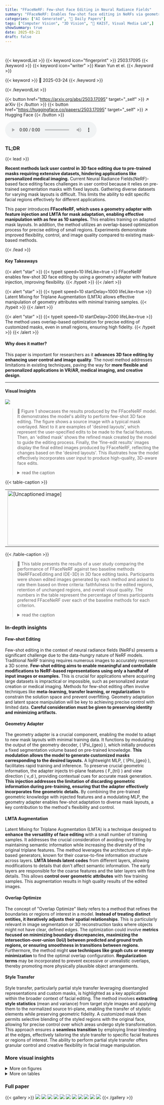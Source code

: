 ```yaml
---
title: "FFaceNeRF: Few-shot Face Editing in Neural Radiance Fields"
summary: "FFaceNeRF: Enables few-shot face editing in NeRFs via geometry adapter & latent mixing, enhancing control & quality with limited training data."
categories: ["AI Generated", "🤗 Daily Papers"]
tags: ["Computer Vision", "3D Vision", "🏢 KAIST, Visual Media Lab",]
showSummary: true
date: 2025-03-21
draft: false
---
```


<br>

{{< keywordList >}}
{{< keyword icon="fingerprint" >}} 2503.17095 {{< /keyword >}}
{{< keyword icon="writer" >}} Kwan Yun et el. {{< /keyword >}}
 
{{< keyword >}} 🤗 2025-03-24 {{< /keyword >}}
 
{{< /keywordList >}}

{{< button href="https://arxiv.org/abs/2503.17095" target="_self" >}}
↗ arXiv
{{< /button >}}
{{< button href="https://huggingface.co/papers/2503.17095" target="_self" >}}
↗ Hugging Face
{{< /button >}}



<audio controls>
    <source src="https://ai-paper-reviewer.com/2503.17095/podcast.wav" type="audio/wav">
    Your browser does not support the audio element.
</audio>


### TL;DR


{{< lead >}}

**Recent methods lack user control in 3D face editing due to pre-trained masks requiring extensive datasets, hindering applications like personalized medical imaging.** Current Neural Radiance Fields(NeRF)-based face editing faces challenges in user control because it relies on pre-trained segmentation masks with fixed layouts. Gathering diverse datasets for varying mask layouts is difficult. This limits the ability to edit specific facial regions effectively for different applications. 



This paper introduces **FFaceNeRF, which uses a geometry adapter with feature injection and LMTA for mask adaptation, enabling effective manipulation with as few as 10 samples.** This enables training on adapted mask layouts. In addition, the method utilizes an overlap-based optimization process for precise editing of small regions. Experiments demonstrate improved flexibility, control, and image quality compared to existing mask-based methods.

{{< /lead >}}


#### Key Takeaways

{{< alert "star" >}}
{{< typeit speed=10 lifeLike=true >}} FFaceNeRF enables few-shot 3D face editing by using a geometry adapter with feature injection, improving flexibility. {{< /typeit >}}
{{< /alert >}}

{{< alert "star" >}}
{{< typeit speed=10 startDelay=1000 lifeLike=true >}} Latent Mixing for Triplane Augmentation (LMTA) allows effective manipulation of geometry attributes with minimal training samples. {{< /typeit >}}
{{< /alert >}}

{{< alert "star" >}}
{{< typeit speed=10 startDelay=2000 lifeLike=true >}} The method uses overlap-based optimization for precise editing of customized masks, even in small regions, ensuring high fidelity. {{< /typeit >}}
{{< /alert >}}

#### Why does it matter?
This paper is important for researchers as it **advances 3D face editing by enhancing user control and image quality**. The novel method addresses limitations in existing techniques, paving the way for **more flexible and personalized applications in VR/AR, medical imaging, and creative design**.

------
#### Visual Insights



![](https://arxiv.org/html/2503.17095/extracted/6299363/figures/pretrain.png)

> 🔼 Figure 1 showcases the results produced by the FFaceNeRF model.  It demonstrates the model's ability to perform few-shot 3D face editing. The figure shows a source image with a typical mask overlayed.  Next to it are examples of 'desired layouts', which represent the user-specified edits to be made to the facial features. Then, an 'edited mask' shows the refined mask created by the model to guide the editing process. Finally, the 'fine-edit results' images display the final edited images produced by FFaceNeRF, reflecting the changes based on the 'desired layouts'. This illustrates how the model effectively incorporates user input to produce high-quality, 3D-aware face edits.
> <details>
> <summary>read the caption</summary>
> Figure 1: Results of FFaceNeRF. With few-shot training, our method can edit 3D-aware images from desired layouts.
> </details>





{{< table-caption >}}
<table class="ltx_tabular ltx_centering ltx_align_middle" id="id7.1">
<tbody class="ltx_tbody">
<tr class="ltx_tr" id="id7.1.1">
<td class="ltx_td ltx_align_center" id="id7.1.1.1">
<img alt="[Uncaptioned image]" class="ltx_graphics ltx_img_landscape" height="179" id="id7.1.1.1.g1" src="extracted/6299363/figures/new_teaser2.png" width="538"/>
</td>
</tr>
</tbody>
</table>{{< /table-caption >}}

> 🔼 This table presents the results of a user study comparing the performance of FFaceNeRF against two baseline methods (NeRFFaceEditing and IDE-3D) in 3D face editing tasks.  Participants were shown edited images generated by each method and asked to rate them based on three criteria: faithfulness to the edited regions, retention of unchanged regions, and overall visual quality. The numbers in the table represent the percentage of times participants preferred FFaceNeRF over each of the baseline methods for each criterion.
> <details>
> <summary>read the caption</summary>
> Table 1: Perceptual study results on face editing. The number indicates the percentage of selections for our methods over competitors.
> </details>





### In-depth insights


#### Few-shot Editing
Few-shot editing in the context of neural radiance fields (NeRFs) presents a significant challenge due to the data-hungry nature of NeRF models. Traditional NeRF training requires numerous images to accurately represent a 3D scene. **Few-shot editing aims to enable meaningful and controllable modifications to NeRF-based representations using only a handful of input images or examples.** This is crucial for applications where acquiring large datasets is impractical or impossible, such as personalized avatar creation or medical imaging. Methods for few-shot editing often involve techniques like **meta-learning, transfer learning, or regularization** to constrain the solution space and prevent overfitting. Geometry adaptation and latent space manipulation will be key to achieving precise control with limited data. **Careful consideration must be given to preserving identity and minimizing artifacts.**

#### Geometry Adapter
The geometry adapter is a crucial component, enabling the model to adapt to new mask layouts with minimal training data. It functions by modulating the output of the geometry decoder, \( \Psi_{geo} \), which initially produces a fixed segmentation volume based on pre-trained knowledge. **This modulation allows the model to generate customized masks corresponding to the desired layouts.** A lightweight MLP, \( \Phi_{geo} \), facilitates rapid training and inference. To preserve crucial geometric information, the adapter injects tri-plane features \( F_{tri} \) and view direction \( v_d \), providing contextual cues for accurate mask generation. **This injection addresses the limitation of discarding geometric information during pre-training, ensuring that the adapter effectively incorporates fine geometric details.** By combining the pre-trained geometric knowledge with injected features and a modulating MLP, the geometry adapter enables few-shot adaptation to diverse mask layouts, a key contribution to the method's flexibility and control.

#### LMTA Augmentation
Latent Mixing for Triplane Augmentation (LMTA) is a technique designed to **enhance the versatility of face editing** with a small number of training samples. It addresses the crucial consideration of avoiding overfitting by maintaining semantic information while increasing the diversity of the original triplane features. The method leverages the architecture of style-based generators, known for their coarse-to-fine information structure across layers. **LMTA blends latent codes** from different layers, allowing modifications to details that don't affect semantic information. The early layers are responsible for the coarse features and the later layers with fine details. This allows **control over geometric attributes** with few training samples. This augmentation results in high quality results of the edited images.

#### Overlap Optimize
The concept of "Overlap Optimize" likely refers to a method that refines the boundaries or regions of interest in a model. **Instead of treating distinct entities, it iteratively adjusts their spatial relationships**. This is particularly relevant in image segmentation or 3D reconstruction tasks where objects might not have clear, defined edges. The optimization could involve **metrics focused on minimizing boundary discrepancies, maximizing the intersection-over-union (IoU) between predicted and ground truth regions, or ensuring smoothness in transitions between regions**. Furthermore, the method might **use techniques like graph cuts or energy minimization** to find the optimal overlap configuration. **Regularization terms** may be incorporated to prevent excessive or unrealistic overlaps, thereby promoting more physically plausible object arrangements.

#### Style Transfer
Style transfer, particularly partial style transfer leveraging disentangled representations and custom masks, is highlighted as a key application within the broader context of facial editing. The method involves **extracting style statistics** (mean and variance) from target style images and applying them to the normalized source tri-plane, enabling the transfer of stylistic elements while preserving geometric fidelity. A customized mask then permits selective blending of the styled regions with the original face, allowing for precise control over which areas undergo style transformation. This approach ensures a **seamless transition** by employing linear blending at the edges, effectively tailoring the style transfer to specific facial features or regions of interest. The ability to perform partial style transfer offers granular control and creative flexibility in facial image manipulation. 


### More visual insights

<details>
<summary>More on figures
</summary>


![](https://arxiv.org/html/2503.17095/extracted/6299363/figures/overview_pfnerf.png)

> 🔼 This figure illustrates the pretraining phase of the FFaceNeRF model. It details how the model leverages the EG3D and NeRFFaceEditing architectures to achieve disentangled representations of face appearance and geometry.  The process begins with an appearance decoder (Ψapp) generating a face volume from a latent code. This face volume is then rendered into an image. Simultaneously, a geometry decoder (Ψgeo) using a pre-trained segmentation network processes a normalized tri-plane feature (F'tri) to output a corresponding segmentation mask volume.  The combination of these two networks allows for the generation of a face image and its associated segmentation mask.  Importantly, the method allows adaptation of the geometry decoder to work with customized segmentation mask layouts rather than being limited to fixed layouts.
> <details>
> <summary>read the caption</summary>
> Figure 2: Pretraining stage of FFaceNeRF following EG3D [4] and NeRFFaceEditing [18] for disentangled representation.
> </details>



![](https://arxiv.org/html/2503.17095/extracted/6299363/figures/4_05_pfnerf_data.jpg)

> 🔼 Figure 3 illustrates the architecture of FFaceNeRF, focusing on the geometry adapter (Φgeo).  The adapter receives the concatenated inputs of the normalized tri-plane feature (F'tri), view direction (vd), and outputs from the geometry decoder (Ψgeo), which include segmentation labels (Seg) and density (σ).  The density (σ) is directly used from the Ψgeo output without additional training of Φgeo. Notably, the Latent Mixing for Triplane Augmentation (LMTA) is applied during the training of Φgeo to enhance the model's adaptability to varied segmentation masks.
> <details>
> <summary>read the caption</summary>
> Figure 3: Overview of FFaceNeRF. LMTA is conducted during the training of Φg⁢e⁢osubscriptΦ𝑔𝑒𝑜\Phi_{geo}roman_Φ start_POSTSUBSCRIPT italic_g italic_e italic_o end_POSTSUBSCRIPT. Φg⁢e⁢osubscriptΦ𝑔𝑒𝑜\Phi_{geo}roman_Φ start_POSTSUBSCRIPT italic_g italic_e italic_o end_POSTSUBSCRIPT takes as input the concatenation of normalized tri-plane feature F′^t⁢r⁢isubscript^superscript𝐹′𝑡𝑟𝑖\hat{F^{\prime}}_{tri}over^ start_ARG italic_F start_POSTSUPERSCRIPT ′ end_POSTSUPERSCRIPT end_ARG start_POSTSUBSCRIPT italic_t italic_r italic_i end_POSTSUBSCRIPT (yellow box), view direction vdsubscript𝑣𝑑v_{d}italic_v start_POSTSUBSCRIPT italic_d end_POSTSUBSCRIPT (white box), outputs of Ψg⁢e⁢osubscriptΨ𝑔𝑒𝑜\Psi_{geo}roman_Ψ start_POSTSUBSCRIPT italic_g italic_e italic_o end_POSTSUBSCRIPT, which are segmentation labels S⁢e⁢g𝑆𝑒𝑔Segitalic_S italic_e italic_g (blue box), and density σ𝜎\sigmaitalic_σ (red box). Density σ𝜎\sigmaitalic_σ is directly used from the output of Ψg⁢e⁢osubscriptΨ𝑔𝑒𝑜\Psi_{geo}roman_Ψ start_POSTSUBSCRIPT italic_g italic_e italic_o end_POSTSUBSCRIPT, without further training using Φg⁢e⁢osubscriptΦ𝑔𝑒𝑜\Phi_{geo}roman_Φ start_POSTSUBSCRIPT italic_g italic_e italic_o end_POSTSUBSCRIPT.
> </details>



![](https://arxiv.org/html/2503.17095/extracted/6299363/figures/4_01_augment2.png)

> 🔼 Figure 4 shows examples from the dataset used in the FFaceNeRF model training.  The dataset includes images with three different segmentation mask layouts: Base, Eyes, and Nose. The Base layout provides a general segmentation of facial features. The Eyes and Nose layouts offer more detailed segmentations focusing on eye and nose areas respectively. The figure highlights these differences by displaying example images from each layout type.  Green boxes show zoomed-in views of the eye region, while red boxes focus on the nose area.
> <details>
> <summary>read the caption</summary>
> Figure 4: Examples of dataset with different segmentation layouts. Green boxes are close-up views of eye regions while red boxes are close-up views of nose regions.
> </details>



![](https://arxiv.org/html/2503.17095/extracted/6299363/figures/4_04_mixing_vis_b.png)

> 🔼 This figure illustrates the effect of latent mixing on the balance between preserving semantic information and introducing diversity during training.  The x-axis represents the layer number in a style-based generator, where earlier layers contain more coarse geometric information and later layers contain finer details. The y-axis shows two metrics: L1 distance (measuring the change in tri-plane features after mixing) and mIoU (measuring the similarity of segmentation masks before and after mixing).  The plot shows that mixing earlier layers leads to large changes in both semantics and tri-plane features (high L1, low mIoU), indicating significant augmentation but potential loss of semantic consistency. Conversely, mixing later layers results in smaller changes (low L1, high mIoU), suggesting less augmentation but better preservation of original semantic information.
> <details>
> <summary>read the caption</summary>
> Figure 5: Semantics-augmentation tradeoff: When mixing earlier layers, semantics and tri-plane feature information change largely (high L1, low mIoU). On the other hand, when mixing later layers, semantics and augmentation change little (low L1, high mIoU).
> </details>



![](https://arxiv.org/html/2503.17095/extracted/6299363/figures/4_03_mixing_vis_a.png)

> 🔼 This figure visualizes the effects of latent mixing on tri-plane features during training.  Latent mixing involves blending different latent codes at specific layers to create augmented tri-plane features.  The experiment shows that even when mixing only two layers (N=2), selected based on having the highest L1 metric (which measures the magnitude of change), both geometry and semantic information such as the chin and beard outlines are visibly altered in the generated face images.  This demonstrates the ability of latent mixing to successfully introduce changes across different levels of detail in the generated output.
> <details>
> <summary>read the caption</summary>
> Figure 6: Visualization of tri-plane mixing N layers with the top L1 metrics. The geometry and the semantic information such as the outline of chin and beard are changed even when only 2 layers are mixed.
> </details>



![](https://arxiv.org/html/2503.17095/extracted/6299363/figures/mixing_triplane3.png)

> 🔼 This figure visualizes the results of applying latent mixing to the tri-plane features in a neural radiance field (NeRF)-based face editing model.  Latent mixing combines different latent codes from a style-based generator, affecting the color and texture information in the generated image.  The 'top mIoU metrics' selection criteria indicate that the layers were chosen to maximize the intersection over union (IoU) between the generated and ground truth segmentation masks. The experiment aims to demonstrate that latent mixing primarily affects the color information (such as changing hair color or skin tone), while maintaining the geometry and semantic features (such as facial shape and structure) of the face.  The different images shown in the figure represent variations with different numbers (N) of layers undergoing latent mixing.
> <details>
> <summary>read the caption</summary>
> Figure 7: Visualization of tri-plane mixing N layers based on the top mIoU metrics. The geometry and the semantic information are not changed while colors are changed.
> </details>



![](https://arxiv.org/html/2503.17095/extracted/6299363/figures/ours.png)

> 🔼 This figure visualizes the effects of mixing multiple tri-plane layers in the FFaceNeRF model during training. The left panel shows the results when selecting the top N layers based on the mean Intersection over Union (mIoU) metric, focusing on preserving semantic consistency. The right panel shows the results when selecting the top N layers based on the L1 distance metric, emphasizing the amount of change introduced by the augmentation.  Both panels illustrate a trade-off between preserving semantic information (mIoU) and introducing diversity in the training data (L1).  The graphs plot mIoU and L1 values against the number of layers (N) to show this relationship.
> <details>
> <summary>read the caption</summary>
> Figure 8: Results of mixing multiple tri-planes. Left: Mixing top N layers based on mIoU, Right: Mixing top N layers based on L1.
> </details>



![](https://arxiv.org/html/2503.17095/extracted/6299363/figures/comparison.png)

> 🔼 This figure showcases the results of FFaceNeRF's ability to perform multi-view face editing.  It presents three columns: the original source image with its initial mask, the corresponding target mask indicating the desired edits (with red arrows highlighting the specific regions to be modified), and the final edited images viewed from multiple angles. This demonstrates the model's capacity to consistently apply edits across different viewpoints, maintaining a realistic and coherent 3D representation of the edited face.
> <details>
> <summary>read the caption</summary>
> Figure 9: Examples of multi-view images edited using our method. Edited regions are indicated with red arrows in target masks.
> </details>



![](https://arxiv.org/html/2503.17095/extracted/6299363/figures/facenerfab.png)

> 🔼 Figure 10 presents a qualitative comparison of face editing results between the proposed FFaceNeRF model and two baseline methods: NeRFFaceEditing and IDE-3D.  Each row shows the source image, the source mask, the target mask (indicating the desired edits), and the edited results from each of the three methods. The figure highlights that FFaceNeRF achieves the most accurate and faithful editing results, closely reflecting the edits specified in the target mask, while the baseline methods show less accurate editing and sometimes fail to preserve the original facial identity.
> <details>
> <summary>read the caption</summary>
> Figure 10: Examples of our results and those of baseline methods in editing tasks. The results of our method faithfully reflect the edited regions.
> </details>



![](https://arxiv.org/html/2503.17095/extracted/6299363/figures/fewnerfab3.png)

> 🔼 Figure 11 displays a comparison of face editing results using FFaceNeRF with different components removed to show their individual contributions.  The top row shows the original source images and the target masks, which specify the desired edits. The subsequent rows show results from models trained without feature injection, without latent mixing for triplane augmentation (LMTA), and with all layers mixed during training, along with the results from the complete FFaceNeRF model.  The complete model shows accurate reproduction of the target mask while maintaining the source face's identity.  Removing components led to problems such as color shifts (without feature injection), inaccurate hair generation (without LMTA), and alterations to the underlying facial features (mixing all layers).
> <details>
> <summary>read the caption</summary>
> Figure 11: Ablation study results. Our full model best followed the target masks while preserving the original identity. The color shifted when trained without feature injection, hair was not faithfully generated when trained without LMTA, and the source identity changed when trained with mixing all layers.
> </details>



![](https://arxiv.org/html/2503.17095/extracted/6299363/figures/app_ffaceGAN.jpg)

> 🔼 Figure 12 shows a comparison between FFaceNeRF's overlap-based optimization and a traditional percentage-based approach for eye enlargement.  The image demonstrates that FFaceNeRF more accurately reflects the desired changes in eye size specified by the user's edited mask, achieving more faithful results compared to the percentage-based method.
> <details>
> <summary>read the caption</summary>
> Figure 12: Comparisons with percentage-based optimization on enlarging eyes show that our method more faithfully follows the desired eye size modifications.
> </details>



</details>




<details>
<summary>More on tables
</summary>


{{< table-caption >}}
<table class="ltx_tabular ltx_centering ltx_guessed_headers ltx_align_middle" id="S4.T1.4">
<thead class="ltx_thead">
<tr class="ltx_tr" id="S4.T1.4.1.1">
<th class="ltx_td ltx_align_left ltx_th ltx_th_column ltx_th_row ltx_border_l ltx_border_r ltx_border_t" id="S4.T1.4.1.1.1" style="padding-left:2.8pt;padding-right:2.8pt;"><span class="ltx_text" id="S4.T1.4.1.1.1.1" style="font-size:90%;">Comparison</span></th>
<th class="ltx_td ltx_align_center ltx_th ltx_th_column ltx_border_r ltx_border_t" id="S4.T1.4.1.1.2" style="padding-left:2.8pt;padding-right:2.8pt;"><span class="ltx_text" id="S4.T1.4.1.1.2.1" style="font-size:90%;">Faithfulness(%)</span></th>
<th class="ltx_td ltx_align_center ltx_th ltx_th_column ltx_border_r ltx_border_t" id="S4.T1.4.1.1.3" style="padding-left:2.8pt;padding-right:2.8pt;"><span class="ltx_text" id="S4.T1.4.1.1.3.1" style="font-size:90%;">Retention(%)</span></th>
<th class="ltx_td ltx_align_center ltx_th ltx_th_column ltx_border_r ltx_border_t" id="S4.T1.4.1.1.4" style="padding-left:2.8pt;padding-right:2.8pt;"><span class="ltx_text" id="S4.T1.4.1.1.4.1" style="font-size:90%;">Quality(%)</span></th>
</tr>
</thead>
<tbody class="ltx_tbody">
<tr class="ltx_tr" id="S4.T1.4.2.1">
<th class="ltx_td ltx_align_left ltx_th ltx_th_row ltx_border_l ltx_border_r ltx_border_t" id="S4.T1.4.2.1.1" style="padding-left:2.8pt;padding-right:2.8pt;"><span class="ltx_text" id="S4.T1.4.2.1.1.1" style="font-size:90%;">vs NeRFFaceEditing</span></th>
<td class="ltx_td ltx_align_center ltx_border_r ltx_border_t" id="S4.T1.4.2.1.2" style="padding-left:2.8pt;padding-right:2.8pt;"><span class="ltx_text" id="S4.T1.4.2.1.2.1" style="font-size:90%;">72.29</span></td>
<td class="ltx_td ltx_align_center ltx_border_r ltx_border_t" id="S4.T1.4.2.1.3" style="padding-left:2.8pt;padding-right:2.8pt;"><span class="ltx_text" id="S4.T1.4.2.1.3.1" style="font-size:90%;">67.83</span></td>
<td class="ltx_td ltx_align_center ltx_border_r ltx_border_t" id="S4.T1.4.2.1.4" style="padding-left:2.8pt;padding-right:2.8pt;"><span class="ltx_text" id="S4.T1.4.2.1.4.1" style="font-size:90%;">68.68</span></td>
</tr>
<tr class="ltx_tr" id="S4.T1.4.3.2">
<th class="ltx_td ltx_align_left ltx_th ltx_th_row ltx_border_b ltx_border_l ltx_border_r" id="S4.T1.4.3.2.1" style="padding-left:2.8pt;padding-right:2.8pt;"><span class="ltx_text" id="S4.T1.4.3.2.1.1" style="font-size:90%;">vs IDE-3D</span></th>
<td class="ltx_td ltx_align_center ltx_border_b ltx_border_r" id="S4.T1.4.3.2.2" style="padding-left:2.8pt;padding-right:2.8pt;"><span class="ltx_text" id="S4.T1.4.3.2.2.1" style="font-size:90%;">79.65</span></td>
<td class="ltx_td ltx_align_center ltx_border_b ltx_border_r" id="S4.T1.4.3.2.3" style="padding-left:2.8pt;padding-right:2.8pt;"><span class="ltx_text" id="S4.T1.4.3.2.3.1" style="font-size:90%;">80.17</span></td>
<td class="ltx_td ltx_align_center ltx_border_b ltx_border_r" id="S4.T1.4.3.2.4" style="padding-left:2.8pt;padding-right:2.8pt;"><span class="ltx_text" id="S4.T1.4.3.2.4.1" style="font-size:90%;">81.22</span></td>
</tr>
</tbody>
</table>{{< /table-caption >}}
> 🔼 This table presents a quantitative comparison of mask generation performance between the proposed FFaceNeRF method and the baseline NeRFFaceEditing method.  The comparison focuses on the mean Intersection over Union (mIoU) metric, a measure of the overlap between the generated mask and the ground truth mask.  The table shows the average mIoU, minimum mIoU, and maximum mIoU across five trials for each method.  The highest mIoU scores, indicating better mask generation accuracy, are highlighted in bold.  This comparison helps to demonstrate the improvement achieved by FFaceNeRF in generating accurate segmentation masks.
> <details>
> <summary>read the caption</summary>
> Table 2: Quantitative results of our method and NeRFFaceEditing on mask generation. Highest scores are denoted in bold.
> </details>

{{< table-caption >}}
<table class="ltx_tabular ltx_centering ltx_guessed_headers ltx_align_middle" id="S4.T2.4">
<thead class="ltx_thead">
<tr class="ltx_tr" id="S4.T2.4.1.1">
<th class="ltx_td ltx_align_left ltx_th ltx_th_column ltx_th_row ltx_border_l ltx_border_r ltx_border_t" id="S4.T2.4.1.1.1" style="padding-left:14.2pt;padding-right:14.2pt;"><span class="ltx_text" id="S4.T2.4.1.1.1.1" style="font-size:90%;">Methods</span></th>
<th class="ltx_td ltx_align_center ltx_th ltx_th_column ltx_border_r ltx_border_t" id="S4.T2.4.1.1.2" style="padding-left:14.2pt;padding-right:14.2pt;"><span class="ltx_text" id="S4.T2.4.1.1.2.1" style="font-size:90%;">Average mIoU [min, max] (%)</span></th>
</tr>
</thead>
<tbody class="ltx_tbody">
<tr class="ltx_tr" id="S4.T2.4.2.1">
<th class="ltx_td ltx_align_left ltx_th ltx_th_row ltx_border_l ltx_border_r ltx_border_t" id="S4.T2.4.2.1.1" style="padding-left:14.2pt;padding-right:14.2pt;"><span class="ltx_text" id="S4.T2.4.2.1.1.1" style="font-size:90%;">Ours</span></th>
<td class="ltx_td ltx_align_center ltx_border_r ltx_border_t" id="S4.T2.4.2.1.2" style="padding-left:14.2pt;padding-right:14.2pt;"><span class="ltx_text ltx_font_bold" id="S4.T2.4.2.1.2.1" style="font-size:90%;">85.33 [84.8, 85.7]</span></td>
</tr>
<tr class="ltx_tr" id="S4.T2.4.3.2">
<th class="ltx_td ltx_align_left ltx_th ltx_th_row ltx_border_b ltx_border_l ltx_border_r" id="S4.T2.4.3.2.1" style="padding-left:14.2pt;padding-right:14.2pt;"><span class="ltx_text" id="S4.T2.4.3.2.1.1" style="font-size:90%;">NeRFFaceEditing</span></th>
<td class="ltx_td ltx_align_center ltx_border_b ltx_border_r" id="S4.T2.4.3.2.2" style="padding-left:14.2pt;padding-right:14.2pt;"><span class="ltx_text" id="S4.T2.4.3.2.2.1" style="font-size:90%;">81.37 [81.2, 81.5]</span></td>
</tr>
</tbody>
</table>{{< /table-caption >}}
> 🔼 This table presents the quantitative results of an ablation study conducted to evaluate the impact of different components of the FFaceNeRF model on mask generation performance.  The study varied the number of training data samples (1, 5, 10, 20, and 30) and compared the performance of the full FFaceNeRF model against versions without feature injection, without latent mixing tri-plane augmentation (LMTA), and using all layers for mixing. The metric used for evaluation is the mean Intersection over Union (mIoU), which quantifies the overlap between the generated mask and the ground truth mask. Higher mIoU values indicate better performance. The highest mIoU score achieved for each data sample size is highlighted in bold.
> <details>
> <summary>read the caption</summary>
> Table 3: Quantitative results of ablation study on mask generation with a different number of training data. The highest scores are denoted in bold.
> </details>

</details>




### Full paper

{{< gallery >}}
<img src="https://ai-paper-reviewer.com/2503.17095/1.png" class="grid-w50 md:grid-w33 xl:grid-w25" />
<img src="https://ai-paper-reviewer.com/2503.17095/2.png" class="grid-w50 md:grid-w33 xl:grid-w25" />
<img src="https://ai-paper-reviewer.com/2503.17095/3.png" class="grid-w50 md:grid-w33 xl:grid-w25" />
<img src="https://ai-paper-reviewer.com/2503.17095/4.png" class="grid-w50 md:grid-w33 xl:grid-w25" />
<img src="https://ai-paper-reviewer.com/2503.17095/5.png" class="grid-w50 md:grid-w33 xl:grid-w25" />
<img src="https://ai-paper-reviewer.com/2503.17095/6.png" class="grid-w50 md:grid-w33 xl:grid-w25" />
<img src="https://ai-paper-reviewer.com/2503.17095/7.png" class="grid-w50 md:grid-w33 xl:grid-w25" />
<img src="https://ai-paper-reviewer.com/2503.17095/8.png" class="grid-w50 md:grid-w33 xl:grid-w25" />
<img src="https://ai-paper-reviewer.com/2503.17095/9.png" class="grid-w50 md:grid-w33 xl:grid-w25" />
<img src="https://ai-paper-reviewer.com/2503.17095/10.png" class="grid-w50 md:grid-w33 xl:grid-w25" />
<img src="https://ai-paper-reviewer.com/2503.17095/11.png" class="grid-w50 md:grid-w33 xl:grid-w25" />
{{< /gallery >}}